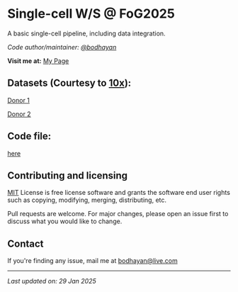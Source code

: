 # Single-cell W/S @ FoG2025

A basic single-cell pipeline, including data integration.

*Code author/maintainer: [@bodhayan](https://github.com/bodhayan)*

**Visit me at:** [My Page](https://bodhayan.github.io/)

## Datasets (Courtesy to [10x](https://www.10xgenomics.com/)):

[Donor 1](https://www.10xgenomics.com/datasets/frozen-bmm-cs-healthy-control-1-1-standard-1-1-0)

[Donor 2](https://www.10xgenomics.com/datasets/frozen-bmm-cs-healthy-control-2-1-standard-1-1-0)

## Code file:

[here](./ana_v2.R)

## Contributing and licensing
[MIT](https://choosealicense.com/licenses/mit/) License is free license software and grants the software end user rights such as copying, modifying, merging, distributing, etc.

Pull requests are welcome. For major changes, please open an issue first to discuss what you would like to change.

## Contact

If you're finding any issue, mail me at bodhayan@live.com

***
*Last updated on: 29 Jan 2025*
